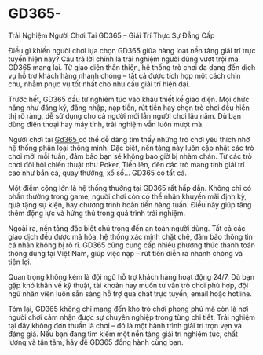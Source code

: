 # GD365-
 Trải Nghiệm Người Chơi Tại GD365 – Giải Trí Thực Sự Đẳng Cấp

Điều gì khiến người chơi lựa chọn GD365 giữa hàng loạt nền tảng giải trí trực tuyến hiện nay? Câu trả lời chính là trải nghiệm người dùng vượt trội mà GD365 mang lại. Từ giao diện thân thiện, hệ thống trò chơi đa dạng đến dịch vụ hỗ trợ khách hàng nhanh chóng – tất cả được tích hợp một cách chỉn chu, nhằm phục vụ tốt nhất cho nhu cầu giải trí hiện đại.

Trước hết, GD365 đầu tư nghiêm túc vào khâu thiết kế giao diện. Mọi chức năng như đăng ký, đăng nhập, nạp tiền, rút tiền hay chọn trò chơi đều hiển thị rõ ràng, dễ sử dụng cho cả người mới lẫn người chơi lâu năm. Dù bạn dùng điện thoại hay máy tính, trải nghiệm vẫn luôn mượt mà.

Người chơi tại <a href=https://gd365-vn.com> Gd365 </a>  có thể dễ dàng tìm thấy những trò chơi yêu thích nhờ hệ thống phân loại thông minh. Đặc biệt, nền tảng này luôn cập nhật các trò chơi mới mỗi tuần, đảm bảo bạn sẽ không bao giờ bị nhàm chán. Từ các trò chơi đòi hỏi chiến thuật như Poker, Tiến lên, đến các trò mang tính giải trí cao như bắn cá, quay thưởng, xổ số… GD365 có tất cả.

Một điểm cộng lớn là hệ thống thưởng tại GD365 rất hấp dẫn. Không chỉ có phần thưởng trong game, người chơi còn có thể nhận khuyến mãi định kỳ, quà tặng sự kiện, hay chương trình hoàn tiền hàng tuần. Điều này giúp tăng thêm động lực và hứng thú trong quá trình trải nghiệm.

Ngoài ra, nền tảng đặc biệt chú trọng đến an toàn người dùng. Tất cả các giao dịch đều được mã hóa, hệ thống xác minh chặt chẽ, đảm bảo thông tin cá nhân không bị rò rỉ. GD365 cũng cung cấp nhiều phương thức thanh toán thông dụng tại Việt Nam, giúp việc nạp – rút tiền diễn ra nhanh chóng và tiện lợi.

Quan trọng không kém là đội ngũ hỗ trợ khách hàng hoạt động 24/7. Dù bạn gặp khó khăn về kỹ thuật, tài khoản hay muốn tư vấn trò chơi phù hợp, đội ngũ nhân viên luôn sẵn sàng hỗ trợ qua chat trực tuyến, email hoặc hotline.

Tóm lại, GD365 không chỉ mang đến kho trò chơi phong phú mà còn là nơi người chơi cảm nhận được sự chuyên nghiệp trong từng chi tiết. Trải nghiệm tại đây không đơn thuần là chơi – đó là một hành trình giải trí trọn vẹn và đáng giá. Nếu bạn đang tìm kiếm một nền tảng giải trí nghiêm túc, chất lượng và tận tâm, hãy để GD365 đồng hành cùng bạn.

